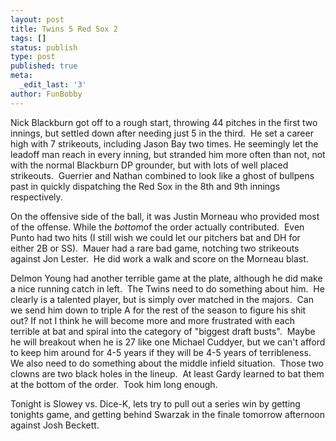 ```yaml
---
layout: post
title: Twins 5 Red Sox 2
tags: []
status: publish
type: post
published: true
meta:
  _edit_last: '3'
author: FunBobby
---
```

Nick Blackburn got off to a rough start, throwing 44 pitches in the first two innings, but settled down after needing just 5 in the third.  He set a career high with 7 strikeouts, including Jason Bay two times. He seemingly let the leadoff man reach in every inning, but stranded him more often than not, not with the normal Blackburn DP grounder, but with lots of well placed strikeouts.  Guerrier and Nathan combined to look like a ghost of bullpens past in quickly dispatching the Red Sox in the 8th and 9th innings respectively.

On the offensive side of the ball, it was Justin Morneau who provided most of the offense. While the <em>bottom</em>of the order actually contributed.  Even Punto had two hits (I still wish we could let our pitchers bat and DH for either 2B or SS).  Mauer had a rare bad game, notching two strikeouts against Jon Lester.  He did work a walk and score on the Morneau blast.

Delmon Young had another terrible game at the plate, although he did make a nice running catch in left.  The Twins need to do something about him.  He clearly is a talented player, but is simply over matched in the majors.  Can we send him down to triple A for the rest of the season to figure his shit out? If not I think he will become more and more frustrated with each terrible at bat and spiral into the category of "biggest draft busts".  Maybe he will breakout when he is 27 like one Michael Cuddyer, but we can't afford to keep him around for 4-5 years if they will be 4-5 years of terribleness.  We also need to do something about the middle infield situation.  Those two clowns are two black holes in the lineup.  At least Gardy learned to bat them at the bottom of the order.  Took him long enough.

Tonight is Slowey vs. Dice-K, lets try to pull out a series win by getting tonights game, and getting behind Swarzak in the finale tomorrow afternoon against Josh Beckett.
